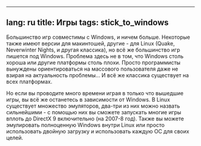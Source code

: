 
---
lang: ru
title: Игры
tags: stick_to_windows
---

Большинство игр совместимы с Windows, и ничем больше. Некоторые также
имеют версии для макинтошей, другие - для Linux (Quake, Neverwinter Nights,
и другая классика), но всё же большинство игр пишется под Windows. Проблема
здесь не в том, что Windows столь хороша или другие платформы столь плохи.
Просто программисты вынуждены ориентироваться на массового пользователя
даже не взирая на актуальность проблемы... И всё же классика существует
на всех платформах.

Но если вы проводите много времени играя в только что вышедшие игры,
вы всё же останетесь в зависимости от Windows. В Linux существует
множество эмуляторов, два-три из них можно назвать сильнейшими - с
помощью них вы сможете запускать многие игры вплоть до DirectX 9 
включительно (на 2007-8 год). Также вы можете эмулировать полноценную
Windows внутри Linux или просто использовать двойную загрузку и 
использовать каждую ОС для своих целей.

